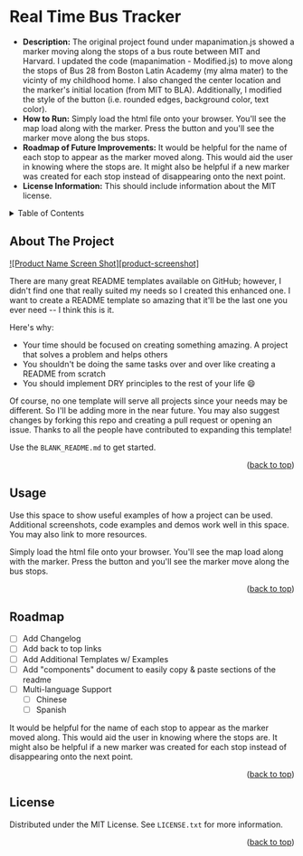 <h1> Real Time Bus Tracker</h1>
<ul>
  <li><b>Description:</b> The original project found under mapanimation.js showed a marker moving along the stops of a bus route between MIT and Harvard. I updated the code (mapanimation - Modified.js) to move along the stops of Bus 28 from Boston Latin Academy (my alma mater) to the vicinty of my childhood home. I also changed the center location and the marker's initial location (from MIT to BLA). Additionally, I modified the style of the button (i.e. rounded edges, background color, text color).</li>
  <li><b>How to Run:</b> Simply load the html file onto your browser. You'll see the map load along with the marker. Press the button and you'll see the marker move along the bus stops. </li>
  <li><b>Roadmap of Future Improvements:</b> It would be helpful for the name of each stop to appear as the marker moved along. This would aid the user in knowing where the stops are. It might also be helpful if a new marker was created for each stop instead of disappearing onto the next point. </li>
  <li><b>License Information:</b> This should include information about the MIT license.</li>
</ul>

<details>
  <summary>Table of Contents</summary>
  <ol>
    <li>
      <a href="#about-the-project">About The Project</a>
    </li>
    <li><a href="#usage">Usage</a></li>
    <li><a href="#roadmap">Roadmap</a></li>
    <li><a href="#contributing">Contributing</a></li>
    <li><a href="#license">License</a></li>
    <li><a href="#contact">Contact</a></li>
    <li><a href="#acknowledgments">Acknowledgments</a></li>
  </ol>
</details>



<!-- ABOUT THE PROJECT -->
## About The Project

[![Product Name Screen Shot][product-screenshot]](https://example.com)

There are many great README templates available on GitHub; however, I didn't find one that really suited my needs so I created this enhanced one. I want to create a README template so amazing that it'll be the last one you ever need -- I think this is it.

Here's why:
* Your time should be focused on creating something amazing. A project that solves a problem and helps others
* You shouldn't be doing the same tasks over and over like creating a README from scratch
* You should implement DRY principles to the rest of your life :smile:

Of course, no one template will serve all projects since your needs may be different. So I'll be adding more in the near future. You may also suggest changes by forking this repo and creating a pull request or opening an issue. Thanks to all the people have contributed to expanding this template!

Use the `BLANK_README.md` to get started.

<p align="right">(<a href="#top">back to top</a>)</p>




<!-- USAGE EXAMPLES -->
## Usage

Use this space to show useful examples of how a project can be used. Additional screenshots, code examples and demos work well in this space. You may also link to more resources.

Simply load the html file onto your browser. You'll see the map load along with the marker. Press the button and you'll see the marker move along the bus stops.

<p align="right">(<a href="#top">back to top</a>)</p>



<!-- ROADMAP -->
## Roadmap

- [ ] Add Changelog
- [ ] Add back to top links
- [ ] Add Additional Templates w/ Examples
- [ ] Add "components" document to easily copy & paste sections of the readme
- [ ] Multi-language Support
    - [ ] Chinese
    - [ ] Spanish

It would be helpful for the name of each stop to appear as the marker moved along. This would aid the user in knowing where the stops are. It might also be helpful if a new marker was created for each stop instead of disappearing onto the next point.

<p align="right">(<a href="#top">back to top</a>)</p>



<!-- LICENSE -->
## License

Distributed under the MIT License. See `LICENSE.txt` for more information.

<p align="right">(<a href="#top">back to top</a>)</p>
